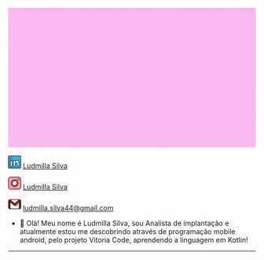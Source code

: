 <img src="Yellow Blue Pink White Fun Kid Virtual Trivia Quiz Presentations gif rosa.gif" width="2000"></h2>

<img src="linkedin (1).png" width="26"></img></a> [Ludmilla Silva](https://www.linkedin.com/in/ludmilla-silva-pereira-35b8b214b)

<img src="instagram-logo.png" width="26"></img></a> [Ludmilla Silva](https://www.instagram.com/ludmilla.silva.9)

<img src="gmail.png" width="26"></img></a> ludmilla.silva44@gmail.com

- 👋 Olá! Meu nome é Ludmilla Silva, sou Analista de implantação e atualmente estou me descobrindo através de programação mobile android, pelo projeto Vitoria Code, aprendendo a linguagem em Kotlin!

___
<!---
Ludmilla-Silva/Ludmilla-Silva is a ✨ special ✨ repository because its `README.md` (this file) appears on your GitHub profile.
You can click the Preview link to take a look at your changes.
--->
